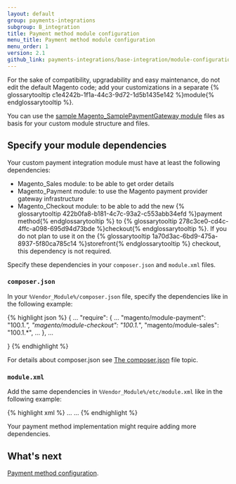 ```yaml
---
layout: default
group: payments-integrations
subgroup: B_integration
title: Payment method module configuration
menu_title: Payment method module configuration
menu_order: 1
version: 2.1
github_link: payments-integrations/base-integration/module-configuration.md
---
```


For the sake of compatibility, upgradability and easy maintenance, do not edit the default Magento code; add your customizations in a separate {% glossarytooltip c1e4242b-1f1a-44c3-9d72-1d5b1435e142 %}module{% endglossarytooltip %}.

You can use the [sample Magento_SamplePaymentGateway module](https://github.com/magento/magento2-samples/tree/master/sample-module-payment-gateway) files as basis for your custom module structure and files.

## Specify your module dependencies 

Your custom payment integration module must have at least the following dependencies:

- Magento_Sales module: to be able to get order details
- Magento_Payment module: to use the Magento payment provider gateway infrastructure
- Magento_Checkout module: to be able to add the new {% glossarytooltip 422b0fa8-b181-4c7c-93a2-c553abb34efd %}payment method{% endglossarytooltip %} to {% glossarytooltip 278c3ce0-cd4c-4ffc-a098-695d94d73bde %}checkout{% endglossarytooltip %}. If you do not plan to use it on the {% glossarytooltip 1a70d3ac-6bd9-475a-8937-5f80ca785c14 %}storefront{% endglossarytooltip %} checkout, this dependency is not required. 


Specify these dependencies in your `composer.json` and `module.xml` files. 

### `composer.json`

In your `%Vendor_Module%/composer.json` file, specify the dependencies like in the following example:

{% highlight json %}
{
    ...
    "require": {
        ...
        "magento/module-payment": "100.1.*",
        "magento/module-checkout": "100.1.*",
        "magento/module-sales": "100.1.*",
        ...
    },
    ...

}
{% endhighlight %}

For details about composer.json see [The composer.json]({{page.baseurl}}extension-dev-guide/build/composer-integration.html) file topic.

### `module.xml`

Add the same dependencies in `%Vendor_Module%/etc/module.xml` like in the following example:

{% highlight xml %}
<config xmlns:xsi="http://www.w3.org/2001/XMLSchema-instance" xsi:noNamespaceSchemaLocation="urn:magento:framework:Module/etc/module.xsd">
    <module name="Vendor_Module" setup_version="2.0.0">
        <sequence>
            ...
            <module name="Magento_Sales"/>
            <module name="Magento_Payment"/>
            <module name="Magento_Checkout"/>
            ...
        </sequence>
    </module>
</config>
{% endhighlight %}

Your payment method implementation might require adding more dependencies.

## What's next

[Payment method configuration]({{page.baseurl}}payments-integrations/base-integration/payment-option-config.html).


